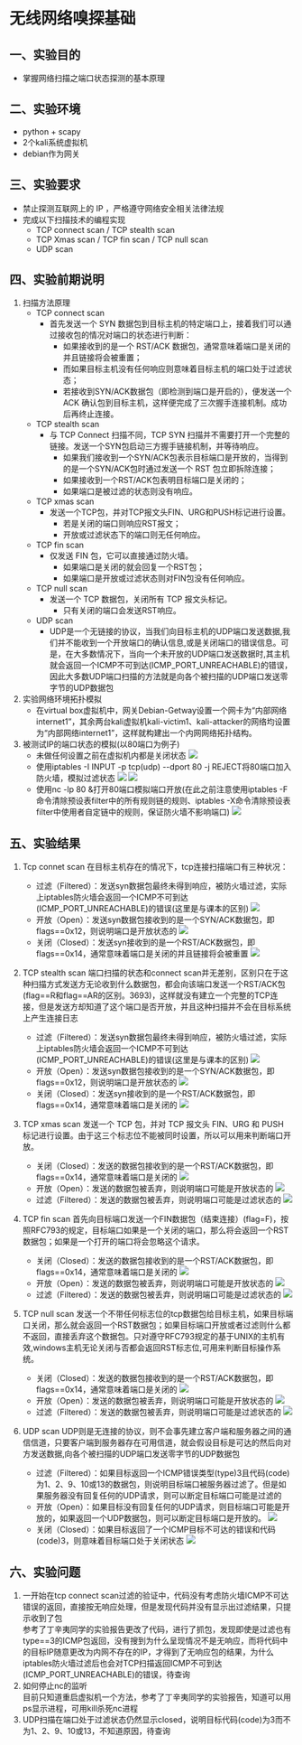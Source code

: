 # **无线网络嗅探基础**

## **一、实验目的**

- 掌握网络扫描之端口状态探测的基本原理

## **二、实验环境**

- python + scapy
- 2个kali系统虚拟机
- debian作为网关

## **三、实验要求**

- 禁止探测互联网上的 IP ，严格遵守网络安全相关法律法规
- 完成以下扫描技术的编程实现
  - TCP connect scan / TCP stealth scan
  - TCP Xmas scan / TCP fin scan / TCP null scan
  - UDP scan

## **四、实验前期说明**

1. 扫描方法原理
    - TCP connect scan
        - 首先发送一个 SYN 数据包到目标主机的特定端口上，接着我们可以通过接收包的情况对端口的状态进行判断：
            - 如果接收到的是一个 RST/ACK 数据包，通常意味着端口是关闭的并且链接将会被重置；
            - 而如果目标主机没有任何响应则意味着目标主机的端口处于过滤状态；
            - 若接收到SYN/ACK数据包（即检测到端口是开启的），便发送一个 ACK 确认包到目标主机，这样便完成了三次握手连接机制。成功后再终止连接。
    - TCP stealth scan
        - 与 TCP Connect 扫描不同，TCP SYN 扫描并不需要打开一个完整的链接。发送一个SYN包启动三方握手链接机制，并等待响应。
            - 如果我们接收到一个SYN/ACK包表示目标端口是开放的，当得到的是一个SYN/ACK包时通过发送一个 RST 包立即拆除连接；
            - 如果接收到一个RST/ACK包表明目标端口是关闭的；
            - 如果端口是被过滤的状态则没有响应。
    - TCP xmas scan
        - 发送一个TCP包，并对TCP报文头FIN、URG和PUSH标记进行设置。
            - 若是关闭的端口则响应RST报文；
            - 开放或过滤状态下的端口则无任何响应。
    - TCP fin scan
        - 仅发送 FIN 包，它可以直接通过防火墙。
            - 如果端口是关闭的就会回复一个RST包；
            - 如果端口是开放或过滤状态则对FIN包没有任何响应。
    - TCP null scan
        - 发送一个 TCP 数据包，关闭所有 TCP 报文头标记。
            - 只有关闭的端口会发送RST响应。
    - UDP scan
        - UDP是一个无链接的协议，当我们向目标主机的UDP端口发送数据,我们并不能收到一个开放端口的确认信息,或是关闭端口的错误信息。可是，在大多数情况下，当向一个未开放的UDP端口发送数据时,其主机就会返回一个ICMP不可到达(ICMP_PORT_UNREACHABLE)的错误，因此大多数UDP端口扫描的方法就是向各个被扫描的UDP端口发送零字节的UDP数据包
2. 实验网络环境拓扑模拟
    - 在virtual box虚拟机中，网关Debian-Getway设置一个网卡为“内部网络internet1”，其余两台kali虚拟机kali-victim1、kali-attacker的网络均设置为“内部网络internet1”，这样就构建出一个内网网络拓扑结构。
3. 被测试IP的端口状态的模拟(以80端口为例子)
    - 未做任何设置之前在虚拟机内都是关闭状态
    ![ ](image\目标对象端口关闭.JPG)
    - 使用iptables -I INPUT -p tcp(udp) --dport 80 -j REJECT将80端口加入防火墙，模拟过滤状态
    ![ ](image\目标对象端口防火墙过滤.JPG)
    ![ ](image\udp80端口过滤.JPG)
    - 使用nc -lp 80 &打开80端口模拟端口开放(在此之前注意使用iptables -F命令清除预设表filter中的所有规则链的规则、iptables -X命令清除预设表filter中使用者自定链中的规则，保证防火墙不影响端口)
    ![ ](image\目标对象端口开放.JPG)

## **五、实验结果**

1. Tcp connet scan
在目标主机存在的情况下，tcp连接扫描端口有三种状况：

    - 过滤（Filtered）：发送syn数据包最终未得到响应，被防火墙过滤，实际上iptables防火墙会返回一个ICMP不可到达(ICMP_PORT_UNREACHABLE)的错误(这里是与课本的区别)
    ![ ](image\tcp-connect过滤.JPG)
    - 开放（Open）：发送syn数据包接收到的是一个SYN/ACK数据包，即flags==0x12，则说明端口是开放状态的
    ![ ](image\tcp-connect开放.JPG)
    - 关闭（Closed）：发送syn接收到的是一个RST/ACK数据包，即flags==0x14，通常意味着端口是关闭的并且链接将会被重置
    ![ ](image\tcp-connect关闭.JPG)

2. TCP stealth scan
端口扫描的状态和connect scan并无差别，区别只在于这种扫描方式发送方无论收到什么数据包，都会向该端口发送一个RST/ACK包(flag==R和flag==AR的区别。3693)，这样就没有建立一个完整的TCP连接，但是发送方却知道了这个端口是否开放，并且这种扫描并不会在目标系统上产生连接日志

    - 过滤（Filtered）：发送syn数据包最终未得到响应，被防火墙过滤，实际上iptables防火墙会返回一个ICMP不可到达(ICMP_PORT_UNREACHABLE)的错误(这里是与课本的区别)
    ![ ](image\tcp-stealth过滤.JPG)
    - 开放（Open）：发送syn数据包接收到的是一个SYN/ACK数据包，即flags==0x12，则说明端口是开放状态的
    ![ ](image\tcp-stealth开放.JPG)
    - 关闭（Closed）：发送syn接收到的是一个RST/ACK数据包，即flags==0x14，通常意味着端口是关闭的
    ![ ](image\tcp-stealth关闭.JPG)

3. TCP xmas scan
发送一个 TCP 包，并对 TCP 报文头 FIN、URG 和 PUSH 标记进行设置。由于这三个标志位不能被同时设置，所以可以用来判断端口开放。

    - 关闭（Closed）：发送的数据包接收到的是一个RST/ACK数据包，即flags==0x14，通常意味着端口是关闭的
    ![ ](image\tcp-xmas关闭.JPG)
    - 开放（Open）：发送的数据包被丢弃，则说明端口可能是开放状态的
    ![ ](image\tcp-xmas开放.JPG)
    - 过滤（Filtered）：发送的数据包被丢弃，则说明端口可能是过滤状态的
    ![ ](image\tcp-xmas过滤.JPG)

4. TCP fin scan
首先向目标端口发送一个FIN数据包（结束连接）(flag=F)，按照RFC793的规定，目标端口如果是一个关闭的端口，那么将会返回一个RST数据包；如果是一个打开的端口将会忽略这个请求。

    - 关闭（Closed）：发送的数据包接收到的是一个RST/ACK数据包，即flags==0x14，通常意味着端口是关闭的
    ![ ](image\tcp-fin关闭.JPG)
    - 开放（Open）：发送的数据包被丢弃，则说明端口可能是开放状态的
    ![ ](image\tcp-fin开放.JPG)
    - 过滤（Filtered）：发送的数据包被丢弃，则说明端口可能是过滤状态的
    ![ ](image\tcp-fin过滤.JPG)
5. TCP null scan
发送一个不带任何标志位的tcp数据包给目标主机，如果目标端口关闭，那么就会返回一个RST数据包；如果目标端口开放或者过滤则什么都不返回，直接丢弃这个数据包。只对遵守RFC793规定的基于UNIX的主机有效,windows主机无论关闭与否都会返回RST标志位,可用来判断目标操作系统。

    - 关闭（Closed）：发送的数据包接收到的是一个RST/ACK数据包，即flags==0x14，通常意味着端口是关闭的
    ![ ](image\tcp-null关闭.JPG)
    - 开放（Open）：发送的数据包被丢弃，则说明端口可能是开放状态的
    ![ ](image\tcp-null开放.JPG)
    - 过滤（Filtered）：发送的数据包被丢弃，则说明端口可能是过滤状态的
    ![ ](image\tcp-null过滤.JPG)
6. UDP scan
UDP则是无连接的协议，则不会事先建立客户端和服务器之间的通信信道，只要客户端到服务器存在可用信道，就会假设目标是可达的然后向对方发送数据,向各个被扫描的UDP端口发送零字节的UDP数据包

    - 过滤（Filtered）：如果目标返回一个ICMP错误类型(type)3且代码(code)为1、2、9、10或13的数据包，则说明目标端口被服务器过滤了。但是如果服务器没有回复任何的UDP请求，则可以断定目标端口可能是过滤的
    - 开放（Open）：如果目标没有回复任何的UDP请求，则目标端口可能是开放的，如果返回一个UDP数据包，则可以断定目标端口是开放的。
    ![ ](image\udp开放.JPG)
    - 关闭（Closed）：如果目标返回了一个ICMP目标不可达的错误和代码(code)3，则意味着目标端口处于关闭状态
    ![ ](image\udp关闭.JPG)

## **六、实验问题**

1. 一开始在tcp connect scan过滤的验证中，代码没有考虑防火墙ICMP不可达错误的返回，直接按无响应处理，但是发现代码并没有显示出过滤结果，只提示收到了包  
 参考了丁辛夷同学的实验报告更改了代码，进行了抓包，发现即使是过滤也有type==3的ICMP包返回，没有搜到为什么呈现情况不是无响应，而将代码中的目标IP随意更改为内网不存在的IP，才得到了无响应包的结果，为什么iptables防火墙过滤后也会对TCP扫描返回ICMP不可到达(ICMP_PORT_UNREACHABLE)的错误，待查询
2. 如何停止nc的监听  
 目前只知道重启虚拟机一个方法，参考了丁辛夷同学的实验报告，知道可以用ps显示进程，可用kill杀死nc进程
3. UDP扫描在端口处于过滤状态仍然显示closed，说明目标代码(code)为3而不为1、2、9、10或13，不知道原因，待查询
